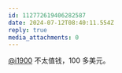 ```yaml
---
id: 112772619406282587
date: 2024-07-12T08:40:11.554Z
reply: true
media_attachments: 0
---
```


[@i1900](https://mast.dragon-fly.club/@i1900) 不太值钱，100 多美元。

